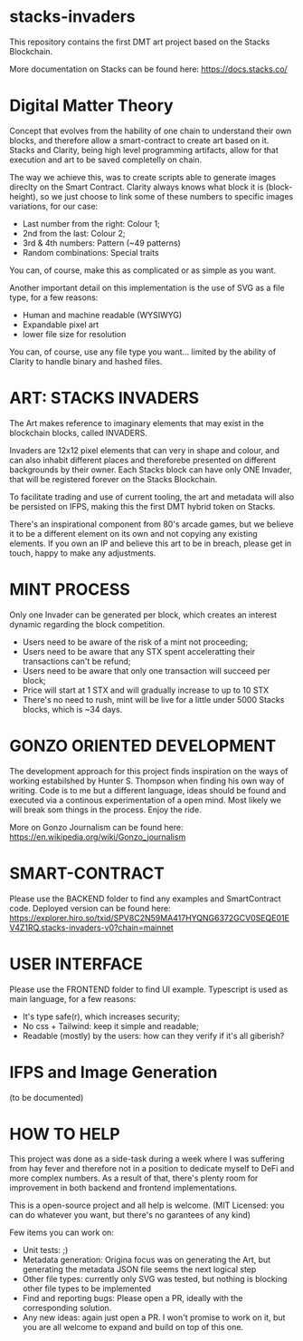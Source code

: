 # stacks-invaders
This repository contains the first DMT art project based on the Stacks Blockchain.

More documentation on Stacks can be found here:
https://docs.stacks.co/




# Digital Matter Theory
Concept that evolves from the hability of one chain to understand their own blocks, and therefore allow a smart-contract to create art based on it.
Stacks and Clarity, being high level programming artifacts, allow for that execution and art to be saved completelly on chain.

The way we achieve this, was to create scripts able to generate images direclty on the Smart Contract.
Clarity always knows what block it is (block-height), so we just choose to link some of these numbers to specific images variations, for our case:
- Last number from the right: Colour 1;
- 2nd from the last: Colour 2;
- 3rd & 4th numbers: Pattern (~49 patterns)
- Random combinations: Special traits

You can, of course, make this as complicated or as simple as you want. 

Another important detail on this implementation is the use of SVG as a file type, for a few reasons:
- Human and machine readable (WYSIWYG)
- Expandable pixel art
- lower file size for resolution

You can, of course, use any file type you want... limited by the ability of Clarity to handle binary and hashed files.




# ART: STACKS INVADERS
The Art makes reference to imaginary elements that may exist in the blockchain blocks, called INVADERS.

Invaders are 12x12 pixel elements that can very in shape and colour, and can also inhabit different places and thereforebe presented on different backgrounds by their owner.
Each Stacks block can have only ONE Invader, that will be registered forever on the Stacks Blockchain.

To facilitate trading and use of current tooling, the art and metadata will also be persisted on IFPS, making this the first DMT hybrid token on Stacks.

There's an inspirational component from 80's arcade games, but we believe it to be a different element on its own and not copying any existing elements. If you own an IP and believe this art to be in breach, please get in touch, happy to make any adjustments.


# MINT PROCESS
Only one Invader can be generated per block, which creates an interest dynamic regarding the block competition.
- Users need to be aware of the risk of a mint not proceeding;
- Users need to be aware that any STX spent acceleratting their transactions can't be refund;
- Users need to be aware that only one transaction will succeed per block;
- Price will start at 1 STX and will gradually increase to up to 10 STX
- There's no need to rush, mint will be live for a little under 5000 Stacks blocks, which is ~34 days.


# GONZO ORIENTED DEVELOPMENT
The development approach for this project finds inspiration on the ways of working estabilshed by Hunter S. Thompson when finding his own way of writing.
Code is to me but a different language, ideas should be found and executed via a continous experimentation of a open mind.
Most likely we will break som things in the process. Enjoy the ride.

More on Gonzo Journalism can be found here:
https://en.wikipedia.org/wiki/Gonzo_journalism



# SMART-CONTRACT
Please use the BACKEND folder to find any examples and SmartContract code.
Deployed version can be found here: https://explorer.hiro.so/txid/SPV8C2N59MA417HYQNG6372GCV0SEQE01EV4Z1RQ.stacks-invaders-v0?chain=mainnet



# USER INTERFACE
Please use the FRONTEND folder to find UI example.
Typescript is used as main language, for a few reasons:
- It's type safe(r), which increases security;
- No css + Tailwind: keep it simple and readable;
- Readable (mostly) by the users: how can they verify if it's all giberish?




# IFPS and Image Generation
(to be documented)



# HOW TO HELP
This project was done as a side-task during a week where I was suffering from hay fever and therefore not in a position to dedicate myself to DeFi and more complex numbers.
As a result of that, there's plenty room for improvement in both backend and frontend implementations.

This is a open-source project and all help is welcome.
(MIT Licensed: you can do whatever you want, but there's no garantees of any kind)

Few items you can work on:
- Unit tests: ;)
- Metadata generation: Origina focus was on generating the Art, but generating the metadata JSON file seems the next logical step
- Other file types: currently only SVG was tested, but nothing is blocking other file types to be implemented
- Find and reporting bugs: Please open a PR, ideally with the corresponding solution.
- Any new ideas: again just open a PR. I won't promise to work on it, but you are all welcome to expand and build on top of this one.

